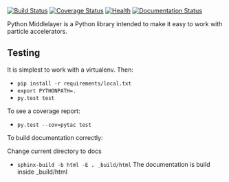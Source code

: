 [![Build Status](https://travis-ci.org/simkimsia/UtilityBehaviors.png)](https://travis-ci.org/simkimsia/UtilityBehaviors) [![Coverage Status](https://coveralls.io/repos/github/willrogers/pml/badge.svg?branch=master)](https://coveralls.io/github/willrogers/pml?branch=master) [![Health](https://landscape.io/github/willrogers/pml/master/landscape.svg?style=flat)](https://landscape.io/github/willrogers/pml/) [![Documentation Status](https://readthedocs.org/projects/pml-forked/badge/?version=latest)](http://pml-forked.readthedocs.io/en/latest/?badge=latest)

Python Middlelayer is a Python library intended to make it easy to work with particle accelerators.

## Testing

It is simplest to work with a virtualenv.  Then:

* `pip install -r requirements/local.txt`
* `export PYTHONPATH=.`
* `py.test test`

To see a coverage report:

* `py.test --cov=pytac test`

To build documentation correctly:

Change current directory to docs
* `sphinx-build -b html -E . _build/html`
The documentation is build inside _build/html
